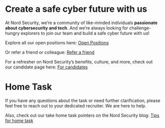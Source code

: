 # Create a safe cyber future with us

At Nord Security, we’re a community of like-minded individuals **passionate about cybersecurity and tech**. And we’re always looking for challenge-hungry explorers to join our team and build a safe cyber future with us!

Explore all our open positions here: [Open Positions](https://nordsecurity.com/careers)

Or refer a friend or colleague: [Refer a friend](https://nordsecurity.com/referrals)

For a refresher on Nord Security’s benefits, culture, and more, check out our candidate page here: [For candidates](https://nordsecurity.notion.site/For-candidates-612e0a434c5b4cdfab12f32a5bc8e329)

# Home Task

If you have any questions about the task or need further clarification, please feel free to reach out to your dedicated recruiter. We are here to help.

Also, check out our take home task pointers on the Nord Security blog: [Tips for home task](https://nordsecurity.com/blog/how-to-impress-recruiters)

